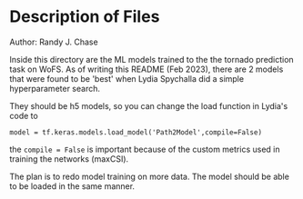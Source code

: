 # Description of Files 
Author: Randy J. Chase 

Inside this directory are the ML models trained to the the tornado prediction task on WoFS. As of writing this README (Feb 2023), there are 2 models that were found to be 'best' when Lydia Spychalla did a simple hyperparameter search. 

They should be h5 models, so you can change the load function in Lydia's code to 

``` model = tf.keras.models.load_model('Path2Model',compile=False) ```

the ``compile = False`` is important because of the custom metrics used in training the networks (maxCSI). 

The plan is to redo model training on more data. The model should be able to be loaded in the same manner. 


